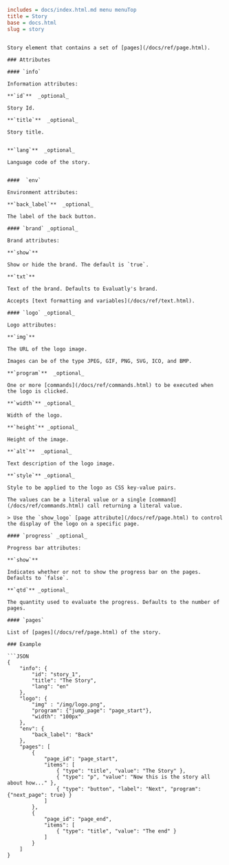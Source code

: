 ```INI META
includes = docs/index.html.md menu menuTop
title = Story
base = docs.html
slug = story
```

```MD BODY

Story element that contains a set of [pages](/docs/ref/page.html).

### Attributes

#### `info`

Information attributes:

**`id`**  _optional_

Story Id.

**`title`**  _optional_ 

Story title.


**`lang`**  _optional_   

Language code of the story.


####  `env`
    
Environment attributes:

**`back_label`**  _optional_   

The label of the back button.

#### `brand` _optional_

Brand attributes:

**`show`**  

Show or hide the brand. The default is `true`.

**`txt`**  

Text of the brand. Defaults to Evaluatly's brand.

Accepts [text formatting and variables](/docs/ref/text.html).

#### `logo` _optional_

Logo attributes:

**`img`**  

The URL of the logo image.

Images can be of the type JPEG, GIF, PNG, SVG, ICO, and BMP.

**`program`**  _optional_

One or more [commands](/docs/ref/commands.html) to be executed when the logo is clicked.

**`width`** _optional_

Width of the logo.

**`height`** _optional_

Height of the image.

**`alt`**  _optional_

Text description of the logo image.

**`style`** _optional_

Style to be applied to the logo as CSS key-value pairs. 

The values can be a literal value or a single [command](/docs/ref/commands.html) call returning a literal value.

> Use the `show_logo` [page attribute](/docs/ref/page.html) to control the display of the logo on a specific page.

#### `progress` _optional_

Progress bar attributes:

**`show`**  

Indicates whether or not to show the progress bar on the pages. Defaults to `false`.

**`qtd`** _optional_ 

The quantity used to evaluate the progress. Defaults to the number of pages.

#### `pages`

List of [pages](/docs/ref/page.html) of the story.

### Example

```JSON
{
    "info": {
        "id": "story_1",
        "title": "The Story",
        "lang": "en"
    },
    "logo": {
        "img" : "/img/logo.png",
        "program": {"jump_page": "page_start"},
        "width": "100px"
    },
    "env": {
        "back_label": "Back"
    },
    "pages": [
        {
            "page_id": "page_start",
            "items": [
                { "type": "title", "value": "The Story" },
                { "type": "p", "value": "Now this is the story all about how..." },
                { "type": "button", "label": "Next", "program": {"next_page": true} }
            ]
        },
        {
            "page_id": "page_end",
            "items": [
                { "type": "title", "value": "The end" }
            ]
        }
    ]
}
```

```